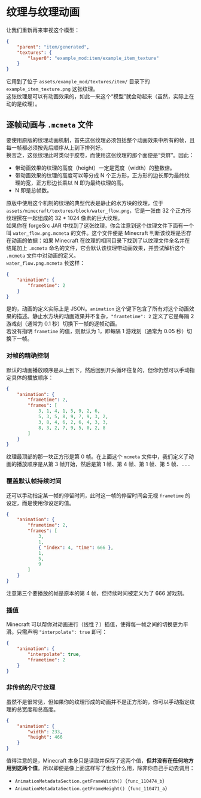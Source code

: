 # 纹理与纹理动画

让我们重新再来审视这个模型：

```json
{
    "parent": "item/generated",
    "textures": {
        "layer0": "example_mod:item/example_item_texture"
    }
}
```

它用到了位于 `assets/example_mod/textures/item/` 目录下的 `example_item_texture.png` 这张纹理。  
这张纹理是可以有动画效果的，如此一来这个“模型”就会动起来（虽然，实际上在动的是纹理）。

## 逐帧动画与 `.mcmeta` 文件

要使用原版的纹理动画机制，首先这张纹理必须包括整个动画效果中所有的帧，且每一帧都必须按先后顺序从上到下排列好。  
换言之，这张纹理此时类似于胶卷，而使用这张纹理的那个面<!-- BakedQuad -->便是“荧屏”。因此：

  - 带动画效果的纹理的高度（height）一定是宽度（width）的整数倍。
  - 带动画效果的纹理的高度可以等分成 N 个正方形，正方形的边长即为最终纹理的宽，正方形边长乘以 N 即为最终纹理的高。
  - N 即是总帧数。

原版中使用这个机制的纹理的典型代表是静止的水方块的纹理，位于 `assets/minecraft/textures/block/water_flow.png`，它是一张由 32 个正方形纹理摞在一起组成的 32 * 1024 像素的巨大纹理。  
如果你在 forgeSrc JAR 中找到了这张纹理，你会注意到这个纹理文件下面有一个叫 `water_flow.png.mcmeta` 的文件。这个文件便是 Minecraft 判断该纹理是否存在动画的依据：如果 Minecraft 在纹理的相同目录下找到了以纹理文件全名并在结尾加上 `.mcmeta` 命名的文件，它会默认该纹理带动画效果，并尝试解析这个 `.mcmeta` 文件中对动画的定义。  
`water_flow.png.mcmeta` 长这样：

```json
{
    "animation": {
        "frametime": 2
    }
}
```

是的，动画的定义实际上是 JSON。`animation` 这个键下包含了所有对这个动画效果的描述。静止水方块的动画效果并不复杂，`"framtetime": 2` 定义了它是每隔 2 游戏刻（通常为 0.1 秒）切换下一帧的逐帧动画。  
若没有指明 `frametime` 的值，则默认为 1，即每隔 1 游戏刻（通常为 0.05 秒）切换下一帧。

### 对帧的精确控制

默认的动画播放顺序是从上到下，然后回到开头循环往复的，但你仍然可以手动指定具体的播放顺序：

```json
{
    "animation": {
        "frametime": 2,
        "frames": [
            3, 1, 4, 1, 5, 9, 2, 6,
            5, 3, 5, 8, 9, 7, 9, 3, 2,
            3, 8, 4, 6, 2, 6, 4, 3, 3,
            8, 3, 2, 7, 9, 5, 0, 2, 8
        ]
    }
}
```

纹理最顶部的那一块正方形是第 0 帧。在上面这个 `mcmeta` 文件中，我们定义了动画的播放顺序是从第 3 帧开始，然后是第 1 帧、第 4 帧、第 1 帧、第 5 帧、……

### 覆盖默认帧持续时间

还可以手动指定某一帧的停留时间，此时这一帧的停留时间会无视 `frametime` 的设定，而是使用你设定的值。

```json
{
    "animation": {
        "frametime": 2,
        "frames": [
            3,
            1,
            { "index": 4, "time": 666 },
            1,
            5,
            9
        ]
    }
}
```

注意第三个要播放的帧是原本的第 4 帧，但持续时间被定义为了 666 游戏刻。

### 插值

Minecraft 可以帮你对动画进行（线性？）插值，使得每一帧之间的切换更为平滑。只需声明 `"interpolate": true` 即可：

```json
{
    "animation": {
        "interpolate": true,
        "frametime": 2
    }
}
```

### 非传统的尺寸纹理

虽然不是很常见，但如果你的纹理形成的动画并不是正方形的，你可以手动指定纹理的总宽度和总高度。

```json
{
    "animation": {
        "width": 233,
        "height": 466
    }
}
```

值得注意的是，Minecraft 本身只是读取并保存了这两个值，**但并没有在任何地方用到这两个值**。所以即便是像上面这样写了也没什么用，除非你自己手动去调用：
  - `AnimationMetadataSection.getFrameWidth()`（`func_110474_b`）
  - `AnimationMetadataSection.getFrameHeight()`（`func_110471_a`）
